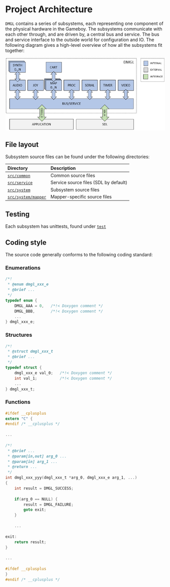 # Project Architecture

`DMGL` contains a series of subsystems, each representing one component of the physical hardware in the Gameboy. The subsystems communicate with each other through, and are driven by, a central bus and service. The bus and service interface to the outside world for configuration and IO. The following diagram gives a high-level overview of how all the subsystems fit together:

![Architecture](https://github.com/majestic53/dmgl/blob/master/docs/arch.png "Architecture")

## File layout

Subsystem source files can be found under the following directories:

|Directory                                                                              |Description                          |
|:--------------------------------------------------------------------------------------|:------------------------------------|
|[`src/common`](https://github.com/majestic53/dmgl/blob/master/src/common)              |Common source files                  |
|[`src/service`](https://github.com/majestic53/dmgl/blob/master/src/service)            |Service source files (SDL by default)|
|[`src/system`](https://github.com/majestic53/dmgl/blob/master/src/system)              |Subsystem source files               |
|[`src/system/mapper`](https://github.com/majestic53/dmgl/blob/master/src/system/mapper)|Mapper-specific source files         |

## Testing

Each subsystem has unittests, found under [`test`](https://github.com/majestic53/dmgl/blob/master/test)

## Coding style

The source code generally conforms to the following coding standard:

### Enumerations

```c
/*!
 * @enum dmgl_xxx_e
 * @brief ...
 */
typedef enum {
    DMGL_AAA = 0,   /*!< Doxygen comment */
    DMGL_BBB,       /*!< Doxygen comment */
    ...
} dmgl_xxx_e;
```

### Structures

```c
/*!
 * @struct dmgl_xxx_t
 * @brief ...
 */
typedef struct {
    dmgl_xxx_e val_0;   /*!< Doxygen comment */
    int val_1;          /*!< Doxygen comment */
    ...
} dmgl_xxx_t;
```

### Functions

```c
#ifdef __cplusplus
extern "C" {
#endif /* __cplusplus */

...

/*!
 * @brief ...
 * @param[in,out] arg_0 ...
 * @param[in] arg_1 ...
 * @return ...
 */
int dmgl_xxx_yyy(dmgl_xxx_t *arg_0, dmgl_xxx_e arg_1, ...)
{
    int result = DMGL_SUCCESS;

    if(arg_0 == NULL) {
        result = DMGL_FAILURE;
        goto exit;
    }

    ...

exit:
    return result;
}

...

#ifdef __cplusplus
}
#endif /* __cplusplus */
```
